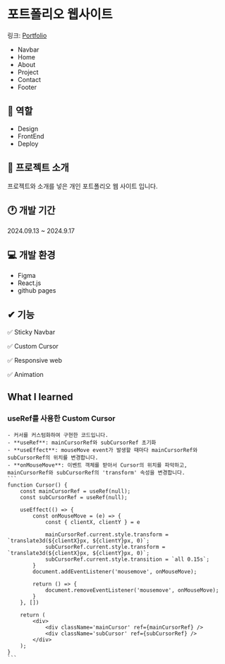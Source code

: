 # 포트폴리오 웹사이트
링크: [Portfolio](https://kosy0907.github.io/Portfolio/)
- Navbar
- Home
- About
- Project
- Contact
- Footer

## 📑 역할
- Design
- FrontEnd
- Deploy

## 💬 프로젝트 소개
프로젝트와 소개를 넣은 개인 포트폴리오 웹 사이트 입니다.

## 🕐 개발 기간
2024.09.13 ~ 2024.9.17

## 💻 개발 환경
- Figma
- React.js
- github pages

## ✔ 기능
✅ Sticky Navbar

✅ Custom Cursor

✅ Responsive web

✅ Animation

## What I learned
### useRef를 사용한 Custom Cursor
    - 커서를 커스텀화하여 구현한 코드입니다. 
    - **useRef**: mainCursorRef와 subCursorRef 초기화
    - **useEffect**: mouseMove event가 발생할 때마다 mainCursorRef와 subCursorRef의 위치를 변경합니다.
    - **onMouseMove**: 이벤트 객체를 받아서 Cursor의 위치를 파악하고, mainCursorRef와 subCursorRef의 'transform' 속성을 변경합니다.   
    ```
    function Cursor() {
        const mainCursorRef = useRef(null);
        const subCursorRef = useRef(null);

        useEffect(() => {
            const onMouseMove = (e) => {
                const { clientX, clientY } = e

                mainCursorRef.current.style.transform = `translate3d(${clientX}px, ${clientY}px, 0)`;
                subCursorRef.current.style.transform = `translate3d(${clientX}px, ${clientY}px, 0)`;
                subCursorRef.current.style.transition = `all 0.15s`;
            }
            document.addEventListener('mousemove', onMouseMove);

            return () => {
                document.removeEventListener('mousemove', onMouseMove);
            }
        }, [])

        return (
            <div>
                <div className='mainCursor' ref={mainCursorRef} />
                <div className='subCursor' ref={subCursorRef} />
            </div>
        );
    }
    ```